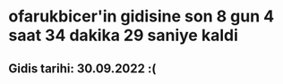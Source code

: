 # ofarukbicer'in gidisine son 8 gun 4 saat 34 dakika 29 saniye kaldi

## Gidis tarihi: 30.09.2022 :(